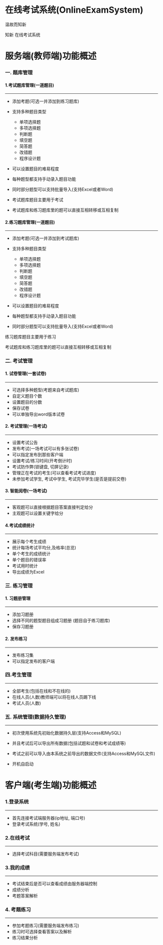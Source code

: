 # 在线考试系统(OnlineExamSystem)

温故而知新

知新 在线考试系统



# 服务端(教师端)功能概述

### 一. 题库管理

#### 1.考试题库管理(一道题目)

---

- 添加考题(可选一并添加到练习题库)

- 支持多种题目类型
  - 单项选择题
  - 多项选择题
  - 判断题
  - 填空题
  - 简答题
  - 改错题
  - 程序设计题
- 可以设置题目的难易程度

- 每种题型都支持手动录入题目功能
- 同时部分题型可以支持批量导入(支持Excel或者Word)

- 考试题库题目主要用于考试

- 考试题库和练习题库里的题可以直接互相转移或互相复制

#### 2.练习题库管理(一道题目)

---

- 添加考题(可选一并添加到考试题库)

- 支持多种题目类型
  - 单项选择题
  - 多项选择题
  - 判断题
  - 填空题
  - 简答题
  - 改错题
  - 程序设计题
- 可以设置题目的难易程度

- 每种题型都支持手动录入题目功能
- 同时部分题型可以支持批量导入(支持Excel或者Word)

练习题库题目主要用于练习

考试题库和练习题库里的题可以直接互相转移或互相复制



### 二. 考试管理

#### 1. 试卷管理(一套试卷)

---

- 可选择多种题型(考题来自考试题库)
- 自定义题目个数
- 设置题目的分数
- 保存试卷
- 可以单独导出word版本试卷



#### 2. 考试管理(一场考试)

---

- 设置考试公告
- 发布考试(一场考试可以有多张试卷)
- 可以指定发布到那些客户端
- 设置考试/练习时间(开考倒计时)
- 考试防作弊(锁键盘, 切屏记录)
- 管理正在考试的考生(可以查看考试考试进度)
- 未参加考试学生, 考试中学生, 考试完毕学生(是否是提前交卷)



#### 3. 智能阅卷(一场考试)

---

- 客观题可以直接根据题目答案直接判定给分
- 主观题可以设置关键字给分



#### 4.考试成绩统计

---

- 展示每个考生成绩
- 统计每场考试平均分,及格率(总览)
- 单个考生的成绩统计
- 单个题目的错误率
- 考试用时统计
- 导出成绩为Excel



### 三. 练习管理

#### 1. 习题册管理

---

- 添加习题册
- 选择不同的题型题目组成习题册 (题目自于练习题库)
- 保存习题册

#### 2. 发布练习

---

- 发布练习集
- 可以指定发布的客户端



### 四.考生管理

---

- 全部考生(包括在线和不在线的)
- 在线人员(人数)教师端可以将在线人员踢下线
- 考试人员(人数)



### 五. 系统管理(数据持久管理)

---

- 初次使用系统先初始化数据持久层(支持Access和MySQL)

- 并且考试后可以导出所有数据(包括试题和试卷和考试成绩等)

- 考试之前可以导入由本系统之前导出的数据文件(支持Access和MySQL文件)

- 开机自启动

  







# 客户端(考生端)功能概述

### 1.登录系统

---

- 首先连接考试端服务器(ip地址, 端口号)
- 登录考试系统(学号, 姓名)

### 2.在线考试

----

- 选择考试科目(需要服务端发布考试)

### 3.我的成绩

---

- 考试结束后是否可以查看成绩由服务器端控制
- 成绩分析
- 考题答案解析

### 4. 考题练习

---

- 参加考题练习(需要服务端发布练习)
- 练习时可选择查看答案以及解析
- 练习结果分析



